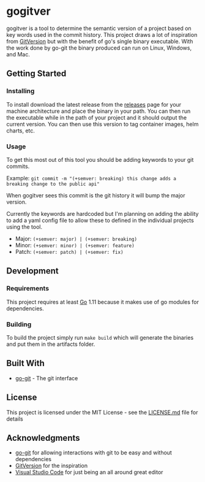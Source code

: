 # gogitver

gogitver is a tool to determine the semantic version of a project based on key words used in the commit history. This project draws a lot of inspiration from [GitVersion](https://github.com/GitTools/GitVersion) but with the benefit of go's single binary executable. With the work done by go-git the binary produced can run on Linux, Windows, and Mac.

## Getting Started

### Installing

To install download the latest release from the [releases](https://github.com/annymsMthd/gogitver/releases) page for your machine architecture and place the binary in your path. You can then run the executable while in the path of your project and it should output the current version. You can then use this version to tag container images, helm charts, etc.

### Usage

To get this most out of this tool you should be adding keywords to your git commits.

Example: 
```git commit -m "(+semver: breaking) this change adds a breaking change to the public api"```

When gogitver sees this commit is the git history it will bump the major version.

Currently the keywords are hardcoded but I'm planning on adding the ability to add a yaml config file to allow these to defined in the individual projects using the tool.

* Major: ```(+semver: major) | (+semver: breaking)```
* Minor: ```(+semver: minor) | (+semver: feature)```
* Patch: ```(+semver: patch) | (+semver: fix)```

## Development

### Requirements

This project requires at least [Go](https://golang.org/dl/) 1.11 because it makes use of go modules for dependencies. 

### Building

To build the project simply run ```make build``` which will generate the binaries and put them in the artifacts folder.

## Built With

* [go-git](https://github.com/src-d/go-git) - The git interface

## License

This project is licensed under the MIT License - see the [LICENSE.md](LICENSE.md) file for details

## Acknowledgments

* [go-git](https://github.com/src-d/go-git) for allowing interactions with git to be easy and without dependencies
* [GitVersion](https://github.com/GitTools/GitVersion) for the inspiration
* [Visual Studio Code](https://code.visualstudio.com/) for just being an all around great editor
